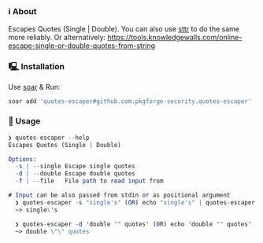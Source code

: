 ### ℹ️ About
Escapes Quotes (Single | Double). You can also use [sttr](https://github.com/abhimanyu003/sttr) to do the same more reliably. Or alternatively: https://tools.knowledgewalls.com/online-escape-single-or-double-quotes-from-string

### 🖳 Installation
Use [soar](https://github.com/pkgforge/soar) & Run:
```bash
soar add 'quotes-escaper#github.com.pkgforge-security.quotes-escaper'
```

### 🧰 Usage
```mathematica
❯ quotes-escaper --help
Escapes Quotes (Single | Double)

Options:
  -s | --single Escape single quotes
  -d | --double Escape double quotes
  -f | --file   File path to read input from

# Input can be also passed from stdin or as positional argument
  ❯ quotes-escaper -s "single's" (OR) echo "single's" | quotes-escaper -s (OR) cat "file.txt" | quotes-escaper -s
  ~> single\'s

  ❯ quotes-escaper -d 'double "" quotes' (OR) echo 'double "" quotes' | quotes-escaper -d (OR) cat "file.txt" | quotes-escaper -d
  ~> double \"\" quotes
```